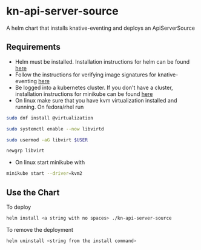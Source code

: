 # kn-api-server-source

A helm chart that installs knative-eventing and deploys an ApiServerSource

## Requirements

* Helm must be installed. Installation instructions for helm can be found [here](https://helm.sh/docs/intro/install/)
* Follow the instructions for verifying image signatures for knative-eventing [here](https://knative.dev/docs/install/yaml-install/eventing/install-eventing-with-yaml/#verifying-image-signatures)
* Be logged into a kubernetes cluster. If you don't have a cluster, installation instructions for minikube can be found [here](https://minikube.sigs.k8s.io/docs/start/)
* On linux make sure that you have kvm virtualization installed and running. On fedora/rhel run
```bash
sudo dnf install @virtualization
```
```bash
sudo systemctl enable --now libvirtd
```
```bash
sudo usermod -aG libvirt $USER
```
```bash
newgrp libvirt
```
* On linux start minikube with
```bash
minikube start --driver=kvm2
```

## Use the Chart

To deploy
```bash
helm install <a string with no spaces> ./kn-api-server-source
```

To remove the deployment
```bash
helm uninstall <string from the install command>
```
